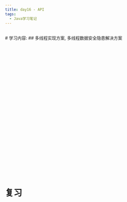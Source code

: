 ```yaml
---
title: day16 - API
tags:
  - Java学习笔记
---
```


<br/>
# 学习内容:
## 多线程实现方案, 多线程数据安全隐患解决方案<br/>

### 
```java

```

<br/><br/>
### 
```java

```

<br/><br/>
### 
```java

```

<br/><br/>
### 
```java

```

<br/><br/>
### 
```java

```

<br/><br/>
### 


```java

```


```java

```

<br/><br/>
# 复习<br/>

### 
```java

```

<br/><br/>
### 
```java

```

<br/><br/>
### 
```java

```

<br/><br/>
### 
```java

```